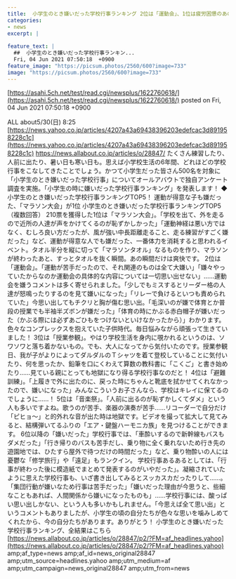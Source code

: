 ```yaml
---
title:  小学生のとき嫌いだった学校行事ランキング 2位は「運動会」、1位は疲労困憊のあの行事！  
categories:
- news
excerpt: |
  
feature_text: |
  ##  小学生のとき嫌いだった学校行事ランキン...
  Fri, 04 Jun 2021 07:50:18  +0900
feature_image: "https://picsum.photos/2560/600?image=733"
image: "https://picsum.photos/2560/600?image=733"
---
```


[https://asahi.5ch.net/test/read.cgi/newsplus/1622760618/](https://asahi.5ch.net/test/read.cgi/newsplus/1622760618/)
posted on Fri, 04 Jun 2021 07:50:18  +0900

<!--more-->

ALL about5/30(日) 8:25 [https://news.yahoo.co.jp/articles/4207a43a69438396203edefcac3d891958228c1c](https://news.yahoo.co.jp/articles/4207a43a69438396203edefcac3d891958228c1c) https://news.allabout.co.jp/articles/o/28847/ たくさん練習したり、人前に出たり、暑い日も寒い日も。思えば小学校生活の6年間、どれほどの学校行事をこなしてきたことでしょう。かつて小学生だった皆さん500名を対象に「小学生のとき嫌いだった学校行事」についてオールアバウトで独自アンケート調査を実施。「小学生の時に嫌いだった学校行事ランキング」を発表します！ ◆小学生のとき嫌いだった学校行事ランキングTOP5！ 運動が得意な子も嫌だった、「マラソン大会」が1位 小学生のとき嫌いだった学校行事ランキングTOP5　（複数回答） 210票を獲得した1位は「マラソン大会」。「学校を出て、外を走るので近所の人達が声をかけてくるのが恥ずかしかった」「運動神経は悪い方ではなく、むしろ良い方だったが、風が強い中長距離走ること、走る練習がすごく嫌だった」など、運動が得意な人でも嫌だった、一番体力を消耗すると思われるイベント。タオル半分を縦に切って「マラソンタオル」なるものを作り、マラソンが終わったあと、すっとタオルを抜く瞬間。あの瞬間だけは爽快です。 2位は「運動会」。「運動が苦手だったので、それ関連のものは全て大嫌い」「嫌々やっていたからなのか運動会の具体的な内容については一切思い出せない」……運動会を嫌うコメントは多く寄せられました。「少しでもミスするとリーダー格の人達が怒鳴ったりするのを見て嫌いになった」「リレーで負けるといつも責められていた」今思い出してもチクリと胸が傷む思い出。「毛深いのが嫌で体育とか普段の授業でも半袖半ズボンが嫌だった」「体育の時にかぶる赤白帽子が嫌いだった（かぶる際には必ずあごひもをつけないといけなかったから）」わかります。色々なコンプレックスを抱えていた子供時代。毎日悩みながら頑張って生きていました！ 3位は「授業参観」。やはり学校生活を身内に覗かれるというのは、ソワソワと落ち着かないもの。でも、大人になってから気付いたのです。授業参観日、我が子がよりによってダルダルのＴシャツを着て登校していることに気付いたり、何を思ったか、鉛筆を口にくわえて算数の教科書に「こくご」と書き始めたり……見ている親にとっても地獄になり得る学校行事なのだと！ 4位は「避難訓練」。「上履きで外に出たのに、戻った時にちゃんと靴底を拭かせてくれなかったので、嫌いになった」みんなこういうお子さんなら、学校はキレイに保てるのでしょうに……！ 5位は「音楽祭」。「人前に出るのが恥ずかしくてダメ」という人も多いですよね。歌うのが苦手、楽器の演奏が苦手……リコーダーで自分だけ「ピヒョ〜」と的外れな音が出た時は地獄です。ビデオを撮って拡大して見てみると、結構弾いてるふりの「エア・鍵盤ハーモニカ族」を見つけることができます。 6位以降の「嫌いだった」学校行事では、「車酔いするので新幹線もバスもダメだった」「行き帰りのバスも苦手だし、乗り物に全く乗れないため行き先の遊園地では、ひたすら屋外で待つだけの時間だった」など、乗り物酔いの人には憂鬱な「修学旅行」や「遠足」もランクイン。 学校行事あるあるとしては、「行事が終わった後に模造紙でまとめて発表するのがいやだった」。凝縮されていたように思えた学校行事も、いざ書き出してみるとスッカスカだったりして……。 「集団行動が嫌いなため行事は苦手だった」「嫌いだった理由が今思うと、些細なこともあれば、人間関係から嫌いになったものも」……学校行事には、酸っぱい思い出しかない、という人も多いかもしれません。「今思えば全て思い出」というコメントもありましたが、小学生の頃の自分たちが色々な思いを噛みしめてくれたから、今の自分たちがあります。ありがとう！ 小学生のとき嫌いだった学校行事ランキング、全結果はこちら [https://news.allabout.co.jp/articles/o/28847/p2/?FM=af_headlines.yahoo](https://news.allabout.co.jp/articles/o/28847/p2/?FM=af_headlines.yahoo) amp;af_type=news amp;af_id=news_original28847 amp;utm_source=headlines.yahoo amp;utm_medium=af amp;utm_campaign=news_original28847 amp;utm_from=news
